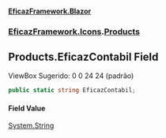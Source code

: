 #### [EficazFramework.Blazor](EficazFrameworkBlazor.md 'EficazFramework Blazor')
### [EficazFramework.Icons](EficazFrameworkBlazor.md#EficazFramework.Icons 'EficazFramework.Icons').[Products](EficazFramework.Icons/Products.md 'EficazFramework.Icons.Products')

## Products.EficazContabil Field

ViewBox Sugerido: 0 0 24 24 (padrão)

```csharp
public static string EficazContabil;
```

#### Field Value
[System.String](https://docs.microsoft.com/en-us/dotnet/api/System.String 'System.String')